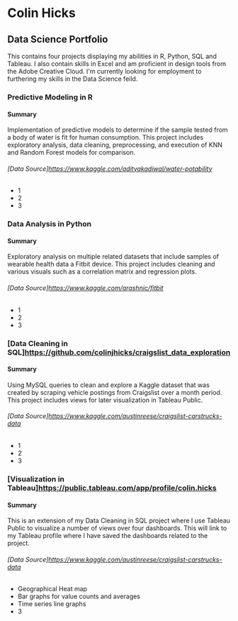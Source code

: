 # Colin Hicks
## Data Science Portfolio

This contains four projects displaying my abilities in R, Python, SQL and  Tableau. I also contain skills in Excel and am proficient in design tools from the Adobe Creative Cloud. I'm currently looking for employment to furthering my skills in the Data Science feild.

### Predictive Modeling in R

#### Summary

Implementation of predictive models to determine if the sample tested from a body of water is fit for human consumption. This project includes exploratory analysis, data cleaning, preprocessing, and execution of KNN and Random Forest models for comparison.

###### [Data Source]https://www.kaggle.com/adityakadiwal/water-potability

* 1
* 2
* 3

### Data Analysis in Python

#### Summary

Exploratory analysis on multiple related datasets that include samples of wearable health data a Fitbit device. This project includes cleaning and various visuals such as a correlation matrix and regression plots.

###### [Data Source]https://www.kaggle.com/arashnic/fitbit

* 1
* 2
* 3


### [Data Cleaning in SQL]https://github.com/colinjhicks/craigslist_data_exploration

#### Summary

Using MySQL queries to clean and explore a Kaggle dataset that was created by scraping vehicle postings from Craigslist over a month period. This project includes views for later visualization in Tableau Public.

###### [Data Source]https://www.kaggle.com/austinreese/craigslist-carstrucks-data

* 1
* 2
* 3

### [Visualization in Tableau]https://public.tableau.com/app/profile/colin.hicks

#### Summary

This is an extension of my Data Cleaning in SQL project where I use Tableau Public to visualize a number of views over four dashboards. This will link to my Tableau profile where I have saved the dashboards related to the project.

###### [Data Source]https://www.kaggle.com/austinreese/craigslist-carstrucks-data

* Geographical Heat map
* Bar graphs for value counts and averages
* Time series line graphs
* 3
